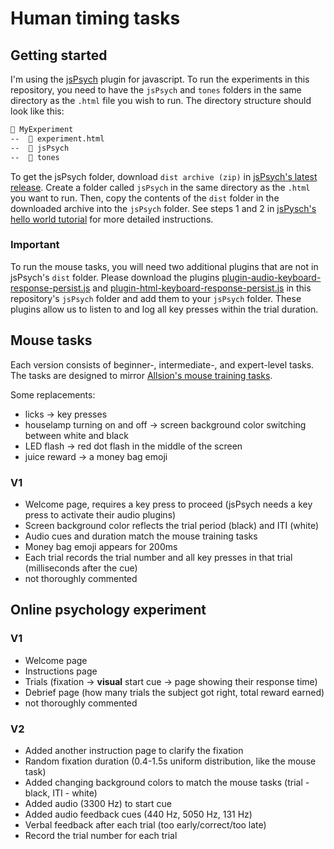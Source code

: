 # Human timing tasks
## Getting started
I'm using the [jsPsych](https://github.com/jspsych/jsPsych/tree/main) plugin for javascript. To run the experiments in this repository, you need to have the `jsPsych` and `tones` folders in the same directory as the `.html` file you wish to run. The directory structure should look like this:
```markdown
📂 MyExperiment
--  📄 experiment.html
--  📂 jsPsych
--  📂 tones
```
To get the jsPsych folder, download `dist archive (zip)` in [jsPsych's latest release](https://github.com/jspsych/jsPsych/releases). Create a folder called `jsPsych` in the same directory as the `.html` you want to run. Then, copy the contents of the `dist` folder in the downloaded archive into the `jsPsych` folder. See steps 1 and 2 in [jsPysch's hello world tutorial](https://www.jspsych.org/7.3/tutorials/hello-world/#option-2-download-and-host-jspsych) for more detailed instructions.
### Important
To run the mouse tasks, you will need two additional plugins that are not in jsPsych's `dist` folder. Please download the plugins [plugin-audio-keyboard-response-persist.js](https://github.com/pichamon2545/game/blob/main/jsPsych/plugin-audio-keyboard-response-persist.js) and [plugin-html-keyboard-response-persist.js](https://github.com/pichamon2545/game/blob/main/jsPsych/plugin-html-keyboard-response-persist.js) in this repository's `jsPsych` folder and add them to your `jsPsych` folder. These plugins allow us to listen to and log all key presses within the trial duration.

## Mouse tasks
Each version consists of beginner-, intermediate-, and expert-level tasks. The tasks are designed to mirror [Allsion's mouse training tasks](https://elifesciences.org/articles/62583#s4).   

Some replacements:
- licks -> key presses
- houselamp turning on and off -> screen background color switching between white and black
- LED flash -> red dot flash in the middle of the screen
- juice reward -> a money bag emoji
### V1
- Welcome page, requires a key press to proceed (jsPsych needs a key press to activate their audio plugins)
- Screen background color reflects the trial period (black) and ITI (white)
- Audio cues and duration match the mouse training tasks
- Money bag emoji appears for 200ms
- Each trial records the trial number and all key presses in that trial (milliseconds after the cue)
- not thoroughly commented
## Online psychology experiment
### V1
- Welcome page
- Instructions page
- Trials (fixation -> **visual** start cue -> page showing their response time)
- Debrief page (how many trials the subject got right, total reward earned)
- not thoroughly commented
### V2
- Added another instruction page to clarify the fixation
- Random fixation duration (0.4-1.5s uniform distribution, like the mouse task)
- Added changing background colors to match the mouse tasks (trial - black, ITI - white)
- Added audio (3300 Hz) to start cue
- Added audio feedback cues (440 Hz, 5050 Hz, 131 Hz)
- Verbal feedback after each trial (too early/correct/too late)
- Record the trial number for each trial
